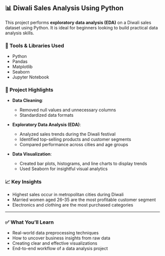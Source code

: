 ## 📊 Diwali Sales Analysis Using Python

This project performs **exploratory data analysis (EDA)** on a Diwali sales dataset using Python. It is ideal for beginners looking to build practical data analysis skills.

### 🔧 Tools & Libraries Used
- Python
- Pandas
- Matplotlib
- Seaborn
- Jupyter Notebook

### 📌 Project Highlights

- **Data Cleaning**:  
  - Removed null values and unnecessary columns  
  - Standardized data formats

- **Exploratory Data Analysis (EDA)**:  
  - Analyzed sales trends during the Diwali festival  
  - Identified top-selling products and customer segments  
  - Compared performance across cities and age groups

- **Data Visualization**:  
  - Created bar plots, histograms, and line charts to display trends  
  - Used Seaborn for insightful visual analytics

### 📈 Key Insights
- Highest sales occur in metropolitan cities during Diwali
- Married women aged 26–35 are the most profitable customer segment
- Electronics and clothing are the most purchased categories

---

### ✅ What You’ll Learn
- Real-world data preprocessing techniques
- How to uncover business insights from raw data
- Creating clear and effective visualizations
- End-to-end workflow of a data analysis project



